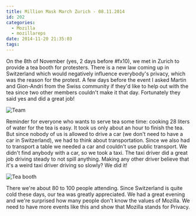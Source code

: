 ```yaml
---
title: Million Mask March Zurich - 08.11.2014
id: 202
categories:
  - Mozilla
  - mozillareps
date: 2014-11-20 21:35:03
tags:
---
```


On the 8th of November (yes, 2 days before #fx10), we met in Zurich to provide a tea booth for protesters. There is a new law coming up in Switzerland which would negatively influence everybody's privacy, which was the reason for the protest. A few days before the event I asked Martin and Gion-Andri from the Swiss community if they'd like to help out with the tea since two other members couldn't make it that day. Fortunately they said yes and did a great job!

![Team](https://farm6.staticflickr.com/5616/15741239816_159004e0a9_c.jpg)

Reminder for everyone who wants to serve tea some time: cooking 28 liters of water for the tea is easy. It took us only about an hour to finish the tea. But since nobody of us is allowed to drive a car (we don't need to have a car in Switzerland), we had to think about transportation. Since we also had to transport a table we needed a car and couldn't use public transport. We didn't find anybody with a car, so we took a taxi. The taxi driver did a great job driving steady to not spill anything. Making any other driver believe that it's a weird taxi driver driving so slowly? We did it!

![Tea booth](https://farm6.staticflickr.com/5612/15764950625_e85255849d_c.jpg)

There we're about 80 to 100 people attending. Since Switzerland is quite cold these days, our tea was greatly appreciated. We had a great evening and we're surprised how many people don't know the values of Mozilla. We need to have more events like this and show that Mozilla stands for Privacy.